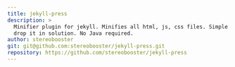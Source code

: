 ```yaml
---
title: jekyll-press
description: >
  Minifier plugin for jekyll. Minifies all html, js, css files. Simple just
  drop it in solution. No Java required.
author: stereobooster
git: git@github.com:stereobooster/jekyll-press.git
repository: https://github.com/stereobooster/jekyll-press
---
```

